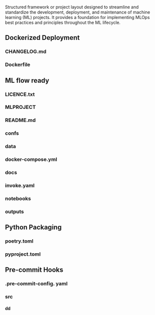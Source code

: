 Structured framework or project layout designed to streamline and standardize the development, deployment, and maintenance of machine learning (ML) projects. 
It provides a foundation for implementing MLOps best practices and principles throughout the ML lifecycle.

## Dockerized Deployment
### CHANGELOG.md
### Dockerfile

## ML flow ready
### LICENCE.txt
### MLPROJECT
### README.md
### confs
### data
### docker-compose.yml
### docs
### invoke.yaml
### notebooks
### outputs

## Python Packaging
### poetry.toml
### pyproject.toml

## Pre-commit Hooks
### .pre-commit-config. yaml
### src
#### dd
